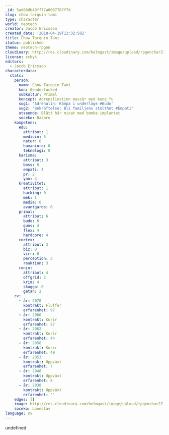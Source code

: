 ```yaml
---
_id: 5ad88db48ff77a0007707f7d
slug: chow-tarquin-tami
type: character
world: neotech
creator: Jacob Ericsson
created_date: '2018-04-19T12:32:58Z'
title: Chow Tarquin Tami
status: published
theme: neotech-rpgen
cloudinary: http://res.cloudinary.com/helmgast/image/upload/rpgenchar27.jpg
license: ccby4
editors:
  - Jacob Ericsson
characterdata:
  stats:
    person:
      namn: Chow Tarquin Tami
      kön: Genderfucked
      subkultur: Primal
      koncept: Adrenslinstinn massör med kung fu
      sug1: 'Adrenalin: Kämpa i underläge #Budo'
      sug2: 'Bekräftelse: Bli familjens stolthet #Empati'
      utseende: Blått hår mixat med bomba implantat
      soceko: Basare
    kompetens:
      edu:
        attribut: 1
        medicin: 5
        natur: 0
        humaniora: 0
        teknologi: 0
      karisma:
        attribut: 3
        boss: 0
        empati: 4
        pr: 2
        yao: 4
      kreativitet:
        attribut: 1
        hacking: 0
        mek: 1
        media: 0
        avantgarde: 0
      primal:
        attribut: 6
        budo: 8
        guns: 4
        flex: 4
        hardcore: 4
      cortex:
        attribut: 3
        biz: 0
        virr: 0
        perception: 3
        reaktion: 3
      ronin:
        attribut: 4
        offgrid: 2
        krim: 4
        skugga: 0
        gatan: 2
    cv:
      - år: 2070
        kontrakt: Fluffer
        erfarenhet: 97
      - år: 2066
        kontrakt: Kurir
        erfarenhet: 27
      - år: 2062
        kontrakt: Kurir
        erfarenhet: 44
      - år: 2058
        kontrakt: Kurir
        erfarenhet: 49
      - år: 2053
        kontrakt: Uppväxt
        erfarenhet: 7
      - år: 2048
        kontrakt: Uppväxt
        erfarenhet: 8
      - år: 2038
        kontrakt: Uppväxt
        erfarenhet: ''
    edges: []
    image: http://res.cloudinary.com/helmgast/image/upload/rpgenchar27.jpg
    soceko: Löneslav
language: sv
---
```

undefined
